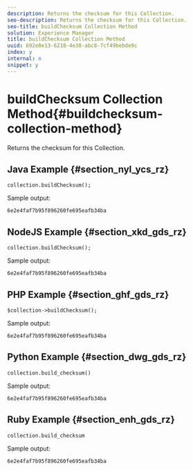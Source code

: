 ```yaml
---
description: Returns the checksum for this Collection.
seo-description: Returns the checksum for this Collection.
seo-title: buildChecksum Collection Method
solution: Experience Manager
title: buildChecksum Collection Method
uuid: 692e8e13-6218-4e38-abc8-7cf49bebde9c
index: y
internal: n
snippet: y
---
```


# buildChecksum Collection Method{#buildchecksum-collection-method}

Returns the checksum for this Collection.

## Java Example {#section_nyl_ycs_rz}

```
collection.buildChecksum(); 

```

Sample output:

```
6e2e4faf7b95f896260fe695eafb34ba 

```

## NodeJS Example {#section_xkd_gds_rz}

```
collection.buildChecksum(); 

```

Sample output:

```
6e2e4faf7b95f896260fe695eafb34ba 

```

## PHP Example {#section_ghf_gds_rz}

```
$collection->buildChecksum(); 

```

Sample output:

```
6e2e4faf7b95f896260fe695eafb34ba 

```

## Python Example {#section_dwg_gds_rz}

```
collection.build_checksum() 

```

Sample output:

```
6e2e4faf7b95f896260fe695eafb34ba 

```

## Ruby Example {#section_enh_gds_rz}

```
collection.build_checksum
```

Sample output:

```
6e2e4faf7b95f896260fe695eafb34ba 

```


